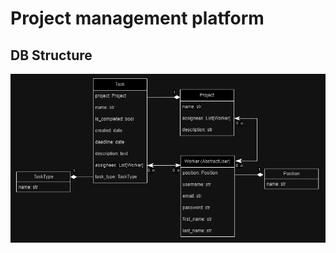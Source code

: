 # Project management platform

## DB Structure
![db_structure.png](images_for_readme%2Fdb_structure.png)
